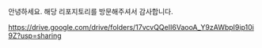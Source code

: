 안녕하세요. 해당 리포지토리를 방문해주셔서 감사합니다.


https://drive.google.com/drive/folders/17vcvQQeII6VaooA_Y9zAWbpI9ip10i9Z?usp=sharing
